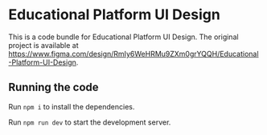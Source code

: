 
  # Educational Platform UI Design

  This is a code bundle for Educational Platform UI Design. The original project is available at https://www.figma.com/design/RmIy6WeHRMu9ZXm0grYQQH/Educational-Platform-UI-Design.

  ## Running the code

  Run `npm i` to install the dependencies.

  Run `npm run dev` to start the development server.
  